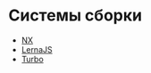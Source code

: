 # Системы сборки

- [NX](https://nx.dev/)
- [LernaJS](https://lerna.js.org/)
- [Turbo](https://turbo.build/)